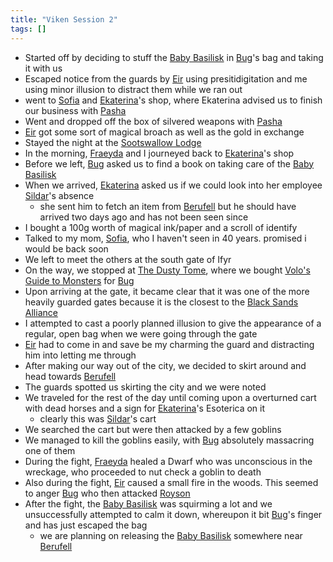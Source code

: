 ```yaml
---
title: "Viken Session 2"
tags: []
---
```


- Started off by deciding to stuff the [Baby Basilisk](content/NPCs/Baby%20Basilisk.md) in [Bug](content/PCs/Bug.md)'s bag and taking it with us
- Escaped notice from the guards by [Eir](content/PCs/Eir.md) using presitidigitation and me using minor illusion to distract them while we ran out
- went to [Sofia](content/NPCs/Sofia.md) and [Ekaterina](content/NPCs/Ekaterina.md)'s shop, where Ekaterina advised us to finish our business with [Pasha](content/NPCs/Pasha.md)
- Went and dropped off the box of silvered weapons with [Pasha](content/NPCs/Pasha.md)
- [Eir](content/PCs/Eir.md) got some sort of magical broach as well as the gold in exchange
- Stayed the night at the [Sootswallow Lodge](content/Places/Sootswallow%20Lodge.md)
- In the morning, [Fraeyda](content/PCs/Fraeyda.md) and I journeyed back to [Ekaterina](content/NPCs/Ekaterina.md)'s shop
- Before we left, [Bug](content/PCs/Bug.md) asked us to find a book on taking care of the [Baby Basilisk](content/NPCs/Baby%20Basilisk.md)
- When we arrived, [Ekaterina](content/NPCs/Ekaterina.md) asked us if we could look into her employee [Sildar](content/NPCs/Sildar.md)'s absence
    - she sent him to fetch an item from [Berufell](content/Places/Berufell.md) but he should have arrived two days ago and has not been seen since
- I bought a 100g worth of magical ink/paper and a scroll of identify
- Talked to my mom, [Sofia](content/NPCs/Sofia.md), who I haven't seen in 40 years. promised i would be back soon
- We left to meet the others at the south gate of Ifyr
- On the way, we stopped at [The Dusty Tome](content/Places/The%20Dusty%20Tome.md), where we bought [Volo's Guide to Monsters](content/Objects/Volo's%20Guide%20to%20Monsters.md) for [Bug](content/PCs/Bug.md)
- Upon arriving at the gate, it became clear that it was one of the more heavily guarded gates because it is the closest to the [Black Sands Alliance](content/Places/Black%20Sands%20Alliance.md)
- I attempted to cast a poorly planned illusion to give the appearance of a regular, open bag when we were going through the gate
- [Eir](content/PCs/Eir.md) had to come in and save be my charming the guard and distracting him into letting me through
- After making our way out of the city, we decided to skirt around and head towards [Berufell](content/Places/Berufell.md)
- The guards spotted us skirting the city and we were noted
- We traveled for the rest of the day until coming upon a overturned cart with dead horses and a sign for [Ekaterina](content/NPCs/Ekaterina.md)'s Esoterica on it
    - clearly this was [Sildar](content/NPCs/Sildar.md)'s cart
- We searched the cart but were then attacked by a few goblins
- We managed to kill the goblins easily, with [Bug](content/PCs/Bug.md) absolutely massacring one of them
- During the fight, [Fraeyda](content/PCs/Fraeyda.md) healed a Dwarf who was unconscious in the wreckage, who proceeded to nut check a goblin to death
- Also during the fight, [Eir](content/PCs/Eir.md) caused a small fire in the woods. This seemed to anger [Bug](content/PCs/Bug.md) who then attacked [Royson](content/PCs/Royson.md)
- After the fight, the [Baby Basilisk](content/NPCs/Baby%20Basilisk.md) was squirming a lot and we unsuccessfully attempted to calm it down, whereupon it bit [Bug](content/PCs/Bug.md)'s finger and has just escaped the bag
    - we are planning on releasing the [Baby Basilisk](content/NPCs/Baby%20Basilisk.md) somewhere near [Berufell](content/Places/Berufell.md)

